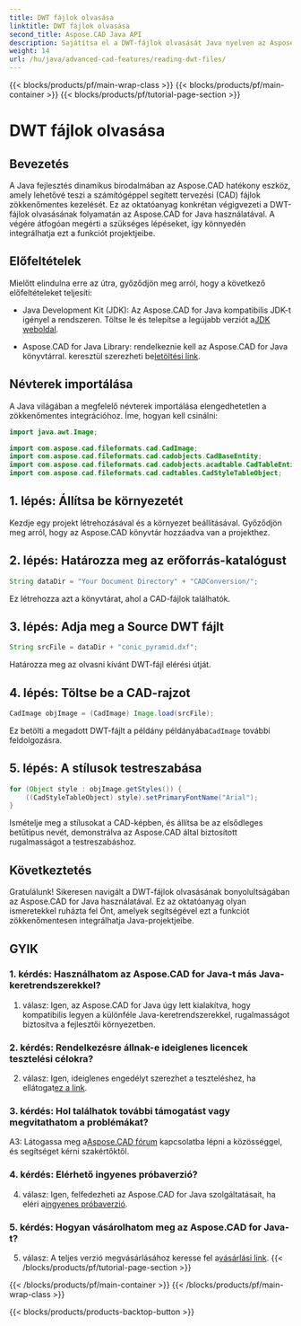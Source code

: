 ```yaml
---
title: DWT fájlok olvasása
linktitle: DWT fájlok olvasása
second_title: Aspose.CAD Java API
description: Sajátítsa el a DWT-fájlok olvasását Java nyelven az Aspose.CAD segítségével. Kövesse lépésenkénti útmutatónkat a zökkenőmentes integráció érdekében.
weight: 14
url: /hu/java/advanced-cad-features/reading-dwt-files/
---
```


{{< blocks/products/pf/main-wrap-class >}}
{{< blocks/products/pf/main-container >}}
{{< blocks/products/pf/tutorial-page-section >}}

# DWT fájlok olvasása

## Bevezetés

A Java fejlesztés dinamikus birodalmában az Aspose.CAD hatékony eszköz, amely lehetővé teszi a számítógéppel segített tervezési (CAD) fájlok zökkenőmentes kezelését. Ez az oktatóanyag konkrétan végigvezeti a DWT-fájlok olvasásának folyamatán az Aspose.CAD for Java használatával. A végére átfogóan megérti a szükséges lépéseket, így könnyedén integrálhatja ezt a funkciót projektjeibe.

## Előfeltételek

Mielőtt elindulna erre az útra, győződjön meg arról, hogy a következő előfeltételeket teljesíti:

- Java Development Kit (JDK): Az Aspose.CAD for Java kompatibilis JDK-t igényel a rendszeren. Töltse le és telepítse a legújabb verziót a[JDK weboldal](https://www.oracle.com/java/technologies/javase-downloads.html).

-  Aspose.CAD for Java Library: rendelkeznie kell az Aspose.CAD for Java könyvtárral. keresztül szerezheti be[letöltési link](https://releases.aspose.com/cad/java/).

## Névterek importálása

A Java világában a megfelelő névterek importálása elengedhetetlen a zökkenőmentes integrációhoz. Íme, hogyan kell csinálni:

```java
import java.awt.Image;

import com.aspose.cad.fileformats.cad.CadImage;
import com.aspose.cad.fileformats.cad.cadobjects.CadBaseEntity;
import com.aspose.cad.fileformats.cad.cadobjects.acadtable.CadTableEntity;
import com.aspose.cad.fileformats.cad.cadtables.CadStyleTableObject;
```

## 1. lépés: Állítsa be környezetét

Kezdje egy projekt létrehozásával és a környezet beállításával. Győződjön meg arról, hogy az Aspose.CAD könyvtár hozzáadva van a projekthez.

## 2. lépés: Határozza meg az erőforrás-katalógust

```java
String dataDir = "Your Document Directory" + "CADConversion/";
```

Ez létrehozza azt a könyvtárat, ahol a CAD-fájlok találhatók.

## 3. lépés: Adja meg a Source DWT fájlt

```java
String srcFile = dataDir + "conic_pyramid.dxf";
```

Határozza meg az olvasni kívánt DWT-fájl elérési útját.

## 4. lépés: Töltse be a CAD-rajzot

```java
CadImage objImage = (CadImage) Image.load(srcFile);
```

 Ez betölti a megadott DWT-fájlt a példány példányába`CadImage` további feldolgozásra.

## 5. lépés: A stílusok testreszabása

```java
for (Object style : objImage.getStyles()) {
    ((CadStyleTableObject) style).setPrimaryFontName("Arial");
}
```

Ismételje meg a stílusokat a CAD-képben, és állítsa be az elsődleges betűtípus nevét, demonstrálva az Aspose.CAD által biztosított rugalmasságot a testreszabáshoz.

## Következtetés

Gratulálunk! Sikeresen navigált a DWT-fájlok olvasásának bonyolultságában az Aspose.CAD for Java használatával. Ez az oktatóanyag olyan ismeretekkel ruházta fel Önt, amelyek segítségével ezt a funkciót zökkenőmentesen integrálhatja Java-projektjeibe.

## GYIK

### 1. kérdés: Használhatom az Aspose.CAD for Java-t más Java-keretrendszerekkel?

1. válasz: Igen, az Aspose.CAD for Java úgy lett kialakítva, hogy kompatibilis legyen a különféle Java-keretrendszerekkel, rugalmasságot biztosítva a fejlesztői környezetben.

### 2. kérdés: Rendelkezésre állnak-e ideiglenes licencek tesztelési célokra?

 2. válasz: Igen, ideiglenes engedélyt szerezhet a teszteléshez, ha ellátogat[ez a link](https://purchase.aspose.com/temporary-license/).

### 3. kérdés: Hol találhatok további támogatást vagy megvitathatom a problémákat?

 A3: Látogassa meg a[Aspose.CAD fórum](https://forum.aspose.com/c/cad/19) kapcsolatba lépni a közösséggel, és segítséget kérni szakértőktől.

### 4. kérdés: Elérhető ingyenes próbaverzió?

 4. válasz: Igen, felfedezheti az Aspose.CAD for Java szolgáltatásait, ha eléri a[ingyenes próbaverzió](https://releases.aspose.com/).

### 5. kérdés: Hogyan vásárolhatom meg az Aspose.CAD for Java-t?

 5. válasz: A teljes verzió megvásárlásához keresse fel a[vásárlási link](https://purchase.aspose.com/buy).
{{< /blocks/products/pf/tutorial-page-section >}}

{{< /blocks/products/pf/main-container >}}
{{< /blocks/products/pf/main-wrap-class >}}

{{< blocks/products/products-backtop-button >}}
